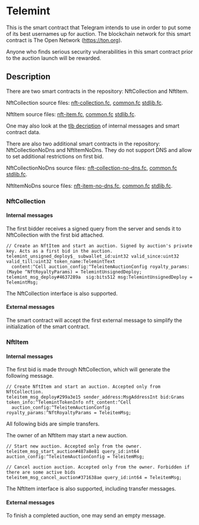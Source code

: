 # Telemint
This is the smart contract that Telegram intends to use in order to put some of its best usernames up for auction. The blockchain network for this smart contract is The Open Network (https://ton.org).

Anyone who finds serious security vulnerabilities in this smart contract prior to the auction launch will be rewarded.

## Description
There are two smart contracts in the repository: NftCollection and NftItem.

NftCollection source files: [nft-collection.fc](func/nft-collection.fc), [common.fc](func/common.fc) [stdlib.fc](func/stdlib.fc).

NftItem source files: [nft-item.fc](func/nft-item.fc), [common.fc](func/common.fc) [stdlib.fc](func/stdlib.fc).

One may also look at the [tlb decription](telemint.tlb) of internal messages and smart contract data.

There are also two additional smart contracts in the repository: NftCollectionNoDns and NftItemNoDns. They do not support DNS and allow to set additional restrictions on first bid.

NftCollectionNoDns source files: [nft-collection-no-dns.fc](func/nft-collection-no-dns.fc), [common.fc](func/common.fc) [stdlib.fc](func/stdlib.fc).

NftItemNoDns source files: [nft-item-no-dns.fc](func/nft-item-no-dns.fc), [common.fc](func/common.fc) [stdlib.fc](func/stdlib.fc).

### NftCollection

#### Internal messages
The first bidder receives a signed query from the server and sends it to NftCollection with the first bid attached.
```
// Create an NftItem and start an auction. Signed by auction's private key. Acts as a first bid in the auction.
telemint_unsigned_deploy$_ subwallet_id:uint32 valid_since:uint32 valid_till:uint32 token_name:TelemintText
  content:^Cell auction_config:^TeleitemAuctionConfig royalty_params:(Maybe ^NftRoyaltyParams) = TelemintUnsignedDeploy;
telemint_msg_deploy#4637289a  sig:bits512 msg:TelemintUnsignedDeploy = TelemintMsg;
```

The NftCollection interface is also supported.

#### External messages
The smart contract will accept the first external message to simplify the initialization of the smart contract.

### NftItem

#### Internal messages
The first bid is made through NftCollection, which will generate the following message.
```
// Create NftItem and start an auction. Accepted only from NftCollection.
teleitem_msg_deploy#299a3e15 sender_address:MsgAddressInt bid:Grams token_info:^TelemintTokenInfo nft_content:^Cell
  auction_config:^TeleitemAuctionConfig royalty_params:^NftRoyaltyParams = TeleitemMsg;
```

All following bids are simple transfers.

The owner of an NftItem may start a new auction.

```
// Start new auction. Accepted only from the owner.
teleitem_msg_start_auction#487a8e81 query_id:int64 auction_config:^TeleitemAuctionConfig = TeleitemMsg;

// Cancel auction auction. Accepted only from the owner. Forbidden if there are some active bids
teleitem_msg_cancel_auction#371638ae query_id:int64 = TeleitemMsg;
```

The NftItem interface is also supported, including transfer messages.

#### External messages
To finish a completed auction, one may send an empty message.
